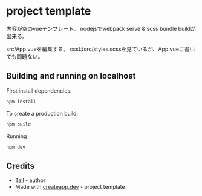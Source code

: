 # project template

内容が空のvueテンプレート。
nodejsでwebpack serve & scss bundle buildが出来る。

src/App.vueを編集する。
cssはsrc/styles.scssを見ているが、App.vueに書いても問題ない。

## Building and running on localhost

First install dependencies:

```sh
npm install
```

To create a production build:

```sh
npm build
```

Running

```sh
npm dev
```

## Credits

- [Tail](https://tailpiece.dev/) - author
- Made with [createapp.dev](https://createapp.dev/) - project template
